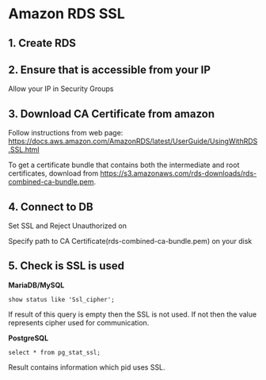 # Amazon RDS SSL

## 1. Create RDS
## 2. Ensure that is accessible from your IP

Allow your IP in Security Groups

## 3. Download CA Certificate from amazon

Follow instructions from web page:
https://docs.aws.amazon.com/AmazonRDS/latest/UserGuide/UsingWithRDS.SSL.html

To get a certificate bundle that contains both the intermediate and root certificates, download from https://s3.amazonaws.com/rds-downloads/rds-combined-ca-bundle.pem.

## 4. Connect to DB

Set SSL and Reject Unauthorized on

Specify path to CA Certificate(rds-combined-ca-bundle.pem) on your disk 

## 5. Check is SSL is used

**MariaDB/MySQL**

`show status like 'Ssl_cipher';`

If result of this query is empty then the SSL is not used. If not then the value represents cipher used for communication.

**PostgreSQL**

`select * from pg_stat_ssl;`

Result contains information which pid uses SSL.

